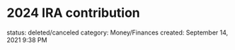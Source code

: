 # 2024 IRA contribution

status: deleted/canceled
category: Money/Finances
created: September 14, 2021 9:38 PM